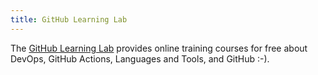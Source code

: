 ```yaml
---
title: GitHub Learning Lab
---
```

The [GitHub Learning Lab](https://lab.github.com/) provides online training courses for free about DevOps, GitHub Actions, Languages and Tools, and GitHub :-).

